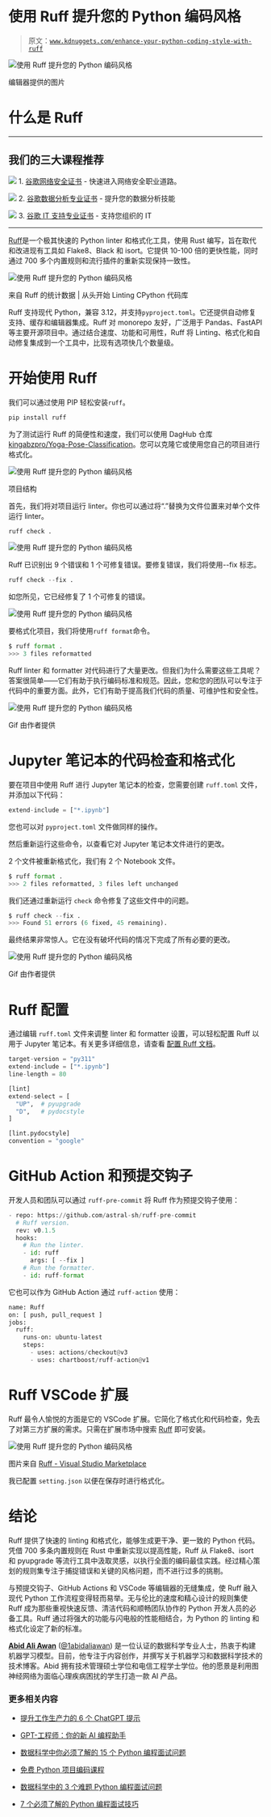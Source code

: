 # 使用 Ruff 提升您的 Python 编码风格

> 原文：[`www.kdnuggets.com/enhance-your-python-coding-style-with-ruff`](https://www.kdnuggets.com/enhance-your-python-coding-style-with-ruff)

![使用 Ruff 提升您的 Python 编码风格](img/4453ad957abb52cfc6dd95f9cef7557d.png)

编辑器提供的图片

# 什么是 Ruff

* * *

## 我们的三大课程推荐

![](img/0244c01ba9267c002ef39d4907e0b8fb.png) 1\. [谷歌网络安全证书](https://www.kdnuggets.com/google-cybersecurity) - 快速进入网络安全职业道路。

![](img/e225c49c3c91745821c8c0368bf04711.png) 2\. [谷歌数据分析专业证书](https://www.kdnuggets.com/google-data-analytics) - 提升您的数据分析技能

![](img/0244c01ba9267c002ef39d4907e0b8fb.png) 3\. [谷歌 IT 支持专业证书](https://www.kdnuggets.com/google-itsupport) - 支持您组织的 IT

* * *

[Ruff](https://github.com/astral-sh/ruff)是一个极其快速的 Python linter 和格式化工具，使用 Rust 编写，旨在取代和改进现有工具如 Flake8、Black 和 isort。它提供 10-100 倍的更快性能，同时通过 700 多个内置规则和流行插件的重新实现保持一致性。

![使用 Ruff 提升您的 Python 编码风格](img/0b7ab29af3dce1c3308877fd8833cae1.png)

来自 Ruff 的统计数据 | 从头开始 Linting CPython 代码库

Ruff 支持现代 Python，兼容 3.12，并支持`pyproject.toml`。它还提供自动修复支持、缓存和编辑器集成。Ruff 对 monorepo 友好，广泛用于 Pandas、FastAPI 等主要开源项目中。通过结合速度、功能和可用性，Ruff 将 Linting、格式化和自动修复集成到一个工具中，比现有选项快几个数量级。

# 开始使用 Ruff

我们可以通过使用 PIP 轻松安装`ruff`。

```py
pip install ruff
```

为了测试运行 Ruff 的简便性和速度，我们可以使用 DagHub 仓库[kingabzpro/Yoga-Pose-Classification](https://dagshub.com/kingabzpro/Yoga-Pose-Classification)。您可以克隆它或使用您自己的项目进行格式化。

![使用 Ruff 提升您的 Python 编码风格](img/2e765ec943e4069f3c2e09ffc7840f97.png)

项目结构

首先，我们将对项目运行 linter。你也可以通过将“.”替换为文件位置来对单个文件运行 linter。

```py
ruff check .
```

![使用 Ruff 提升您的 Python 编码风格](img/0cde7e7d9549a2939929d4af1b1cb133.png)

Ruff 已识别出 9 个错误和 1 个可修复错误。要修复错误，我们将使用--fix 标志。

```py
ruff check --fix .
```

如您所见，它已经修复了 1 个可修复的错误。

![使用 Ruff 提升您的 Python 编码风格](img/a9638eee16ae1f359085b1994d48d3b7.png)

要格式化项目，我们将使用`ruff format`命令。

```py
$ ruff format .
>>> 3 files reformatted
```

Ruff linter 和 formatter 对代码进行了大量更改。但我们为什么需要这些工具呢？答案很简单——它们有助于执行编码标准和规范。因此，您和您的团队可以专注于代码中的重要方面。此外，它们有助于提高我们代码的质量、可维护性和安全性。

![使用 Ruff 提升您的 Python 编码风格](img/c29e3cd8488cdd81455da845a6243f24.png)

Gif 由作者提供

# Jupyter 笔记本的代码检查和格式化

要在项目中使用 Ruff 进行 Jupyter 笔记本的检查，您需要创建 `ruff.toml` 文件，并添加以下代码：

```py
extend-include = ["*.ipynb"]
```

您也可以对 `pyproject.toml` 文件做同样的操作。

然后重新运行这些命令，以查看它对 Jupyter 笔记本文件进行的更改。

2 个文件被重新格式化，我们有 2 个 Notebook 文件。

```py
$ ruff format .
>>> 2 files reformatted, 3 files left unchanged
```

我们还通过重新运行 `check` 命令修复了这些文件中的问题。

```py
$ ruff check --fix .
>>> Found 51 errors (6 fixed, 45 remaining).
```

最终结果非常惊人。它在没有破坏代码的情况下完成了所有必要的更改。

![使用 Ruff 提升您的 Python 编码风格](img/4f60bd2dfea11e8aa65a829e08e00f55.png)

Gif 由作者提供

# Ruff 配置

通过编辑 `ruff.toml` 文件来调整 linter 和 formatter 设置，可以轻松配置 Ruff 以用于 Jupyter 笔记本。有关更多详细信息，请查看 [配置 Ruff 文档](https://docs.astral.sh/ruff/configuration/)。

```py
target-version = "py311"
extend-include = ["*.ipynb"]
line-length = 80

[lint]
extend-select = [
  "UP",  # pyupgrade
  "D",   # pydocstyle
]

[lint.pydocstyle]
convention = "google"
```

# GitHub Action 和预提交钩子

开发人员和团队可以通过 `ruff-pre-commit` 将 Ruff 作为预提交钩子使用：

```py
- repo: https://github.com/astral-sh/ruff-pre-commit
  # Ruff version.
  rev: v0.1.5
  hooks:
    # Run the linter.
    - id: ruff
      args: [ --fix ]
    # Run the formatter.
    - id: ruff-format
```

它也可以作为 GitHub Action 通过 `ruff-action` 使用：

```py
name: Ruff
on: [ push, pull_request ]
jobs:
  ruff:
    runs-on: ubuntu-latest
    steps:
      - uses: actions/checkout@v3
      - uses: chartboost/ruff-action@v1
```

# Ruff VSCode 扩展

Ruff 最令人愉悦的方面是它的 VSCode 扩展。它简化了格式化和代码检查，免去了对第三方扩展的需求。只需在扩展市场中搜索 [Ruff](https://marketplace.visualstudio.com/items?itemName=charliermarsh.ruff) 即可安装。

![使用 Ruff 提升您的 Python 编码风格](img/9fcfef1c98fdd6fdc8b6cd7c9189d9fe.png)

图片来自 [Ruff - Visual Studio Marketplace](https://marketplace.visualstudio.com/items?itemName=charliermarsh.ruff)

我已配置 `setting.json` 以便在保存时进行格式化。

# 结论

Ruff 提供了快速的 linting 和格式化，能够生成更干净、更一致的 Python 代码。凭借 700 多条内置规则在 Rust 中重新实现以提高性能，Ruff 从 Flake8、isort 和 pyupgrade 等流行工具中汲取灵感，以执行全面的编码最佳实践。经过精心策划的规则集专注于捕捉错误和关键的风格问题，而不进行过多的挑剔。

与预提交钩子、GitHub Actions 和 VSCode 等编辑器的无缝集成，使 Ruff 融入现代 Python 工作流程变得轻而易举。无与伦比的速度和精心设计的规则集使 Ruff 成为那些重视快速反馈、清洁代码和顺畅团队协作的 Python 开发人员的必备工具。Ruff 通过将强大的功能与闪电般的性能相结合，为 Python 的 linting 和格式化设定了新的标准。

[](https://www.polywork.com/kingabzpro)****[Abid Ali Awan](https://www.polywork.com/kingabzpro)**** ([@1abidaliawan](https://www.linkedin.com/in/1abidaliawan)) 是一位认证的数据科学专业人士，热衷于构建机器学习模型。目前，他专注于内容创作，并撰写关于机器学习和数据科学技术的技术博客。Abid 拥有技术管理硕士学位和电信工程学士学位。他的愿景是利用图神经网络为面临心理疾病困扰的学生打造一款 AI 产品。

### 更多相关内容

+   [提升工作生产力的 6 个 ChatGPT 提示](https://www.kdnuggets.com/6-chatgpt-prompts-to-enhance-your-productivity-at-work)

+   [GPT-工程师：你的新 AI 编程助手](https://www.kdnuggets.com/2023/07/gpt-engineer-ai-coding-assistant.html)

+   [数据科学中你必须了解的 15 个 Python 编程面试问题](https://www.kdnuggets.com/2022/04/15-python-coding-interview-questions-must-know-data-science.html)

+   [免费 Python 项目编码课程](https://www.kdnuggets.com/2022/08/free-python-project-coding-course.html)

+   [数据科学中的 3 个难题 Python 编程面试问题](https://www.kdnuggets.com/2023/03/3-hard-python-coding-interview-questions-data-science.html)

+   [7 个必须了解的 Python 编程面试技巧](https://www.kdnuggets.com/2023/03/7-mustknow-python-tips-coding-interviews.html)
